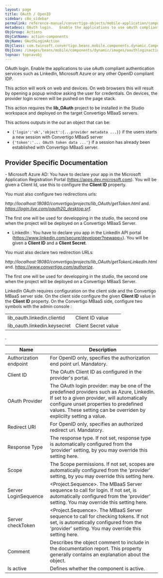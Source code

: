```yaml
---
layout: page
title: OAuth / OpenID
sidebar: c8o_sidebar
permalink: reference-manual/convertigo-objects/mobile-application/components/action-components/oauth-openid/
metadesc: OAuth login.   Enable the applications to use oAuth compliant authentication services such as LinkedIn, Microsoft Azure or any other OpenID compliant 
ObjGroup: Actions
ObjCatName: action-components
ObjName: OAuthLoginAction
ObjClass: com.twinsoft.convertigo.beans.mobile.components.dynamic.ComponentManager$1
ObjIcon: /images/beans/mobile/components/dynamic/images/oauthloginaction_color_32x32.png
topnav: topnavobj
---
```

OAuth login. 
 Enable the applications to use oAuth compliant authentication services such as LinkedIn, Microsoft Azure or any other OpenID compliant IDP.

This action will work on web and devices. On web browsers this will result by opening a popup window asking the user for credentials. On devices, the provider login screen will be pushed on the page stack.

This action requires the <b>lib_OAuth</b> project to be installed in the Studio workspace and deployed on the target Convertigo MBaaS servers.

This actions outputs in the <i>out</i> an object that can be:
 - <code>{'login':'ok','object':{...provider metadata ...}}</code> if the users starts a new session with Convertigo MBaaS server
 - <code>{'token':'... OAuth token data ...'}</code> if a session has already been established with Convertigo MBaaS server.

<h2>Provider Specific Documentation</h2>
 - Microsoft Azure AD: You have to declare your app in the Microsoft Application Registration Portal (<a href='https://apps.dev.microsoft.com' target='_blank'>https://apps.dev.microsoft.com</a>). You will be given a Client Id, use this to configure the <b>Client ID</b> property.

You must also configure two redirections urls:

 <i>http://localhost:18080/convertigo/projects/lib_OAuth/getToken.html</i> and.
 <i>https://login.live.com/oauth20_desktop.srf</i>.

The first one will be used for developping in the studio, the second one when the project will be deployed on a Convertigo MBaaS Server.

 - LinkedIn : You have to declare you app in the LinkedIn API portal (<a href='https://www.linkedin.com/secure/developer?newapp=' target='_blank'>https://www.linkedin.com/secure/developer?newapp=</a>). You will be given a <b>Client ID</b> and a <b>Client Secret</b>.

You must also declare two redirection URLs:

<i>http://localhost:18080/convertigo/projects/lib_OAuth/getTokenLinkedIn.html</i> and.
<i>https://www.convertigo.com/authorize</i>.

The first one will be used for developping in the studio, the second one when the project will be deployed on a Convertigo MBaaS Server.

LinkedIn OAuth requires configuration on the client side and the Convertigo MBaaS server side. On the client side configure the given <b>Client ID</b> value in the <b>Client ID</b> property. On the Convertigo MBaaS side,  configure two symbols with the admin console :<table><tr><td>lib_oauth.linkedin.clientid</td><td>Client ID value</td></tr><tr><td>lib_oauth.linkedin.keysecret</td><td>Client Secret value</td></tr></table>.

Name | Description 
--- | ---
Authorization endpoint | For OpenID only, specifies the authorization end point url. Mandatory.
Client ID | The OAuth Client ID as configured in the provider's portal.
OAuth Provider | The OAuth login provider: may be one of the predefined providers such as Azure, LinkedIn. If set to a given provider, will automatically configure unset properties to predefined values. These setting can be overriden by explicilty setting a value.
Redirect URI | For OpenID only, specifies an authorized redirect uri. Mandatory.
Response Type | The response type. If not set, response type is automatically configured from the 'provider' setting, by you may override this setting here.
Scope | The Scope permissions. If not set, scopes are automatically configured from the 'provider' setting, by you may override this setting here.
Server LoginSequence | &lt;Project.Sequence&gt;. The MBaaS Server sequence to call for login. If not set, is automatically configured from the 'provider' setting. You may override this setting here.
Server checkToken | &lt;Project.Sequence&gt;. The MBaaS Server sequence to call for checking tokens. If not set, is automatically configured from the 'provider' setting. You may override this setting here.
Comment | Describes the object comment to include in the documentation report.  This property generally contains an explanation about the object. 
Is active | Defines whether the component is active. 

